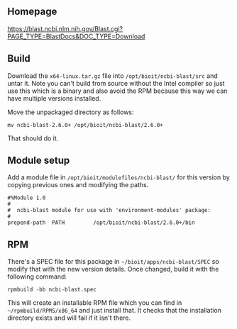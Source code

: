 ## Homepage

https://blast.ncbi.nlm.nih.gov/Blast.cgi?PAGE_TYPE=BlastDocs&DOC_TYPE=Download

## Build

Download the `x64-linux.tar.gz` file into `/opt/bioit/ncbi-blast/src` and untar it. Note you can't build from source without the Intel compiler so just use this which is a binary and also avoid the RPM because this way we can have multiple versions installed.

Move the unpackaged directory as follows:

    mv ncbi-blast-2.6.0+ /opt/bioit/ncbi-blast/2.6.0+

That should do it.

## Module setup

Add a module file in `/opt/bioit/modulefiles/ncbi-blast/` for this version by copying previous ones and modifying the paths.

    #%Module 1.0
    #
    #  ncbi-blast module for use with 'environment-modules' package:
    #
    prepend-path  PATH         /opt/bioit/ncbi-blast/2.6.0+/bin

## RPM

There's a SPEC file for this package in `~/bioit/apps/ncbi-blast/SPEC` so modify that with the new version details. Once changed, build it with the following command:

    rpmbuild -bb ncbi-blast.spec

This will create an installable RPM file which you can find in `~/rpmbuild/RPMS/x86_64` and just install that. It checks that the installation directory exists and will fail if it isn't there.
